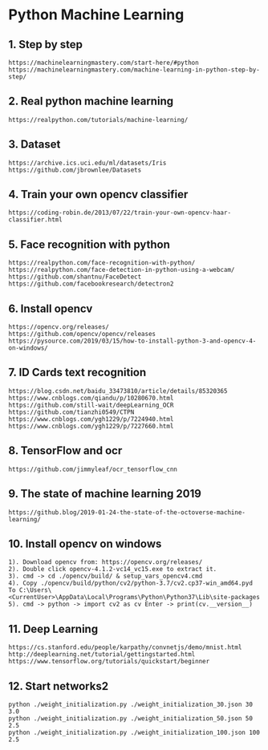 # Python Machine Learning
## 1. Step by step
    https://machinelearningmastery.com/start-here/#python
    https://machinelearningmastery.com/machine-learning-in-python-step-by-step/
## 2. Real python machine learning
    https://realpython.com/tutorials/machine-learning/
## 3. Dataset
    https://archive.ics.uci.edu/ml/datasets/Iris
    https://github.com/jbrownlee/Datasets
## 4. Train your own opencv classifier
    https://coding-robin.de/2013/07/22/train-your-own-opencv-haar-classifier.html
## 5. Face recognition with python
    https://realpython.com/face-recognition-with-python/
    https://realpython.com/face-detection-in-python-using-a-webcam/
    https://github.com/shantnu/FaceDetect
	https://github.com/facebookresearch/detectron2
## 6. Install opencv
    https://opencv.org/releases/
    https://github.com/opencv/opencv/releases
	https://pysource.com/2019/03/15/how-to-install-python-3-and-opencv-4-on-windows/
## 7. ID Cards text recognition
    https://blog.csdn.net/baidu_33473810/article/details/85320365
    https://www.cnblogs.com/qiandu/p/10280670.html
    https://github.com/still-wait/deepLearning_OCR
    https://github.com/tianzhi0549/CTPN
    https://www.cnblogs.com/ygh1229/p/7224940.html
    https://www.cnblogs.com/ygh1229/p/7227660.html
## 8. TensorFlow and ocr
    https://github.com/jimmyleaf/ocr_tensorflow_cnn
## 9. The state of machine learning 2019
    https://github.blog/2019-01-24-the-state-of-the-octoverse-machine-learning/
## 10. Install opencv on windows
    1). Download opencv from: https://opencv.org/releases/
    2). Double click opencv-4.1.2-vc14_vc15.exe to extract it.
    3). cmd -> cd ./opencv/build/ & setup_vars_opencv4.cmd
    4). Copy ./opencv/build/python/cv2/python-3.7/cv2.cp37-win_amd64.pyd To C:\Users\<CurrentUser>\AppData\Local\Programs\Python\Python37\Lib\site-packages
    5). cmd -> python -> import cv2 as cv Enter -> print(cv.__version__)
## 11. Deep Learning
    https://cs.stanford.edu/people/karpathy/convnetjs/demo/mnist.html
    http://deeplearning.net/tutorial/gettingstarted.html
    https://www.tensorflow.org/tutorials/quickstart/beginner
## 12. Start networks2
    python ./weight_initialization.py ./weight_initialization_30.json 30 3.0
    python ./weight_initialization.py ./weight_initialization_50.json 50 2.5
    python ./weight_initialization.py ./weight_initialization_100.json 100 2.5